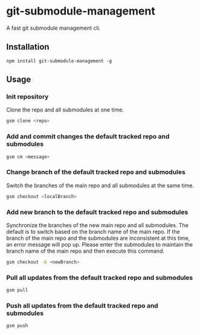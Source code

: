 # git-submodule-management

A fast git submodule management cli.

## Installation

```
npm install git-submodule-management -g
```

## Usage

### Init repository

Clone the repo and all submodules at one time.

```bash
gsm clone <repo>
```

### Add and commit changes the default tracked repo and submodules

```bash
gsm cm <message>
```

### Change branch of the default tracked repo and submodules

Switch the branches of the main repo and all submodules at the same time.

```bash
gsm checkout <localBranch>
```

### Add new branch to the default tracked repo and submodules

Synchronize the branches of the new main repo and all submodules. The default is to switch based on the branch name of the main repo. If the branch of the main repo and the submodules are inconsistent at this time, an error message will pop up. Please enter the submodules to maintain the branch name of the main repo and then execute this command.

```bash
gsm checkout -b <newBranch>
```

### Pull all updates from the default tracked repo and submodules

```bash
gsm pull
```

### Push all updates from the default tracked repo and submodules

```bash
gsm push
```
